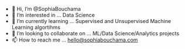 - 👋 Hi, I’m @SophiaBouchama
- 👀 I’m interested in ... Data Science
- 🌱 I’m currently learning ... Supervised and Unsupervised Machine Learning algortihms
- 💞️ I’m looking to collaborate on ... ML/Data Science/Analytics projects
- 📫 How to reach me ... hello@sophiabouchama.com

<!---
SophiaBouchama/SophiaBouchama is a ✨ special ✨ repository because its `README.md` (this file) appears on your GitHub profile.
You can click the Preview link to take a look at your changes.
--->
